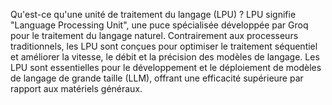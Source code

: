 Qu'est-ce qu'une unité de traitement du langage (LPU) ?
LPU signifie "Language Processing Unit", une puce spécialisée développée par Groq pour le traitement du langage naturel.
Contrairement aux processeurs traditionnels, les LPU sont conçues pour optimiser le traitement séquentiel et améliorer la vitesse, le débit et la précision des modèles de langage.
Les LPU sont essentielles pour le développement et le déploiement de modèles de langage de grande taille (LLM), offrant une efficacité supérieure par rapport aux matériels généraux.